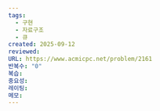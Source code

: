 ```yaml
---
tags:
  - 구현
  - 자료구조
  - 큐
created: 2025-09-12
reviewed:
URL: https://www.acmicpc.net/problem/2161
반복수: "0"
복습:
중요성:
레이팅:
메모:
---
```

